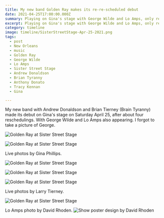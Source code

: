 ```yaml
---
title: My new band Golden Ray makes its re-re-scheduled debut
date: 2021-04-25T17:00:00.000Z
summary: Playing on Gina's stage with George Wilde and Lo Amps, only rescheduled.
excerpt: Playing on Gina's stage with George Wilde and Lo Amps, only rescheduled.
category: timeline
image: timeline/SisterStreetStage-Apr-25-2021.png
tags:
  - post 
  - New Orleans
  - music
  - Golden Ray
  - George Wilde
  - Lo Amps
  - Sister Street Stage
  - Andrew Donaldson
  - Brian Tyranny
  - Anthony Donato
  - Tracy Kennan
  - Gina

---
```


My new band with Andrew Donaldson and Brian Tierney (Brain Tyranny) made its debut on Gina's stage on Saturday April 25, after about four reschedulings. With George Wilde and Lo Amps also appearing. I forgot to take a picture of George.

![Golden Ray at Sister Street Stage](/static/img/rock/golden-ray-apr-25-2021/golden-ray-04-apr-25-2021.jpg "Golden Ray at Sister Street Stage")

![Golden Ray at Sister Street Stage](/static/img/rock/golden-ray-apr-25-2021golden-ray-03-apr-25-2021.jpg "Golden Ray at Sister Street Stage")

Live photos by Gina Phillips.

![Golden Ray at Sister Street Stage](/static/img/rock/golden-ray-apr-25-2021golden-ray-01-apr-25-2021.jpg "Golden Ray at Sister Street Stage")

![Golden Ray at Sister Street Stage](/static/img/rock/golden-ray-apr-25-2021golden-ray-brian-apr-25-2021.jpg "Golden Ray at Sister Street Stage")

![Golden Ray at Sister Street Stage](/static/img/rock/golden-ray-apr-25-2021/golden-ray-02-apr-25-2021.jpg "Golden Ray at Sister Street Stage")

Live photos by Larry Tierney.

![Golden Ray at Sister Street Stage](/static/img/timeline/lo-amps-katie-apr-25-2021.jpg "Golden Ray at Sister Street Stage")

Lo Amps photo by David Rhoden.
![Show poster design by David Rhoden](/static/img/rock/SisterStreetStage-Apr-25-2021.png)


